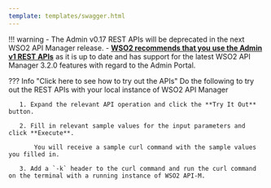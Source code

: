 ```yaml
---
template: templates/swagger.html
---
```


!!! warning
    - The Admin v0.17 REST APIs will be deprecated in the next WSO2 API Manager release.
    - **[WSO2 recommends that you use the Admin v1 REST APIs]({{base_path}}/develop/product-apis/admin-apis/admin-v1/admin-v1)** as it is up to date and has support for the latest WSO2 API Manager 3.2.0 features with regard to the Admin Portal.

??? Info "Click here to see how to try out the APIs"
    Do the following to try out the REST APIs with your local instance of WSO2 API Manager

       1. Expand the relevant API operation and click the **Try It Out** button.

       2. Fill in relevant sample values for the input parameters and click **Execute**.

           You will receive a sample curl command with the sample values you filled in.
           
       3. Add a `-k` header to the curl command and run the curl command on the terminal with a running instance of WSO2 API-M.

<div id="swagger-ui"></div>
<script>
window.onload = function() {
  // Begin Swagger UI call region
  const ui = SwaggerUIBundle({
    url: "{{base_path}}/develop/product-apis/admin-apis/admin-v1/admin-v1.yaml",
    dom_id: '#swagger-ui',
    deepLinking: true,
    validatorUrl: null,
    presets: [
      SwaggerUIBundle.presets.apis,
      SwaggerUIStandalonePreset
    ],
    plugins: [
      SwaggerUIBundle.plugins.DownloadUrl
    ],
    layout: "StandaloneLayout"
  })
  // End Swagger UI call region

  window.ui = ui
}
</script>
